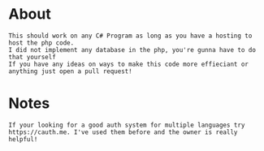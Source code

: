 # About 
 
```This is a End-2-End Encrypted Auth System I made to prove a point.
This should work on any C# Program as long as you have a hosting to host the php code.
I did not implement any database in the php, you're gunna have to do that yourself
If you have any ideas on ways to make this code more effieciant or anything just open a pull request!
```

# Notes

```If your looking for a good auth system for multiple languages try https://cauth.me. I've used them before and the owner is really helpful!```
